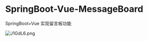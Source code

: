 # SpringBoot-Vue-MessageBoard

SpringBoot+Vue 实现留言板功能

![J1GdL6.png](https://s1.ax1x.com/2020/04/20/J1GdL6.png)